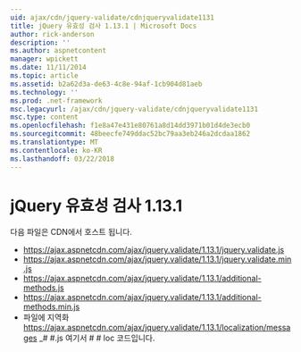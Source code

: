 ```yaml
---
uid: ajax/cdn/jquery-validate/cdnjqueryvalidate1131
title: jQuery 유효성 검사 1.13.1 | Microsoft Docs
author: rick-anderson
description: ''
ms.author: aspnetcontent
manager: wpickett
ms.date: 11/11/2014
ms.topic: article
ms.assetid: b2a62d3a-de63-4c8e-94af-1cb904d81aeb
ms.technology: ''
ms.prod: .net-framework
msc.legacyurl: /ajax/cdn/jquery-validate/cdnjqueryvalidate1131
msc.type: content
ms.openlocfilehash: f1e8a47e431e80761a8d14dd3971b01d4de3ecb0
ms.sourcegitcommit: 48beecfe749ddac52bc79aa3eb246a2dcdaa1862
ms.translationtype: MT
ms.contentlocale: ko-KR
ms.lasthandoff: 03/22/2018
---
```

<a name="jquery-validation-1131"></a>jQuery 유효성 검사 1.13.1
====================
다음 파일은 CDN에서 호스트 됩니다.

- https://ajax.aspnetcdn.com/ajax/jquery.validate/1.13.1/jquery.validate.js
- https://ajax.aspnetcdn.com/ajax/jquery.validate/1.13.1/jquery.validate.min.js
- https://ajax.aspnetcdn.com/ajax/jquery.validate/1.13.1/additional-methods.js
- https://ajax.aspnetcdn.com/ajax/jquery.validate/1.13.1/additional-methods.min.js
- 파일에 지역화 https://ajax.aspnetcdn.com/ajax/jquery.validate/1.13.1/localization/messages \_# #.js 여기서 # # loc 코드입니다.
